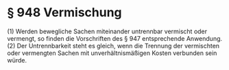 # § 948 Vermischung
(1) Werden bewegliche Sachen miteinander untrennbar vermischt oder vermengt, so finden die Vorschriften des § 947 entsprechende Anwendung.
(2) Der Untrennbarkeit steht es gleich, wenn die Trennung der vermischten oder vermengten Sachen mit unverhältnismäßigen Kosten verbunden sein würde.